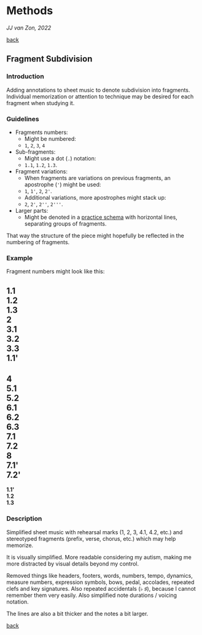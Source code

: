 Methods
=======

*JJ van Zon, 2022*

[back](./README.md)

Fragment Subdivision
--------------------

### Introduction

Adding annotations to sheet music to denote subdivision into fragments. Individual memorization or attention to technique may be desired for each fragment when studying it.

### Guidelines

- Fragments numbers:
    - Might be numbered:
    - `1`, `2`, `3`, `4`
- Sub-fragments:
    - Might use a dot (`.`) notation:
    - `1.1`, `1.2`, `1.3`.
- Fragment variations:
    - When fragments are variations on previous fragments, an apostrophe (`'`) might be used:
    - `1`, `1'`, `2`, `2'`.
    - Additional variations, more apostrophes might stack up:
    - `2`, `2'`, `2''`, `2'''`.
- Larger parts:
    - Might be denoted in a [practice schema](practice-schema.md) with horizontal lines, separating groups of fragments.

That way the structure of the piece might hopefully be reflected in the numbering of fragments.

### Example

Fragment numbers might look like this:

__1.1__  
__1.2__  
__1.3__  
__2__  
__3.1__  
__3.2__  
__3.3__  
__1.1'__  
-----  
__4__  
__5.1__  
__5.2__  
__6.1__  
__6.2__  
__6.3__  
__7.1__  
__7.2__  
__8__  
__7.1'__  
__7.2'__  
-----  
__1.1'__  
__1.2__  
__1.3__  

### Description

Simplified sheet music with rehearsal marks (1, 2, 3, 4.1, 4.2, etc.) and stereotyped fragments (prefix, verse, chorus, etc.) which may help memorize.

It is visually simplified. More readable considering my autism, making me more distracted by visual details beyond my control.

Removed things like headers, footers, words, numbers, tempo, dynamics, measure numbers, expression symbols, bows, pedal, accolades, repeated clefs and key signatures. Also repeated accidentals (♭ ♯), because I cannot remember them very easily. Also simplified note durations / voicing notation.

The lines are also a bit thicker and the notes a bit larger.

[back](./README.md)
